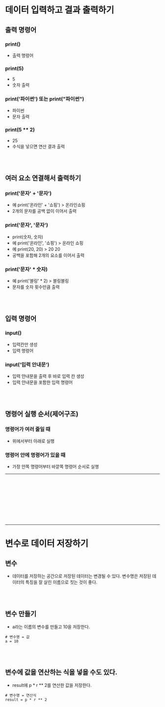 # 데이터 입력하고 결과 출력하기
## 출력 명령어
### print()
- 출력 명령어
### print(5)
- 5
- 숫자 출력
### print('파이썬') 또는 print("파이썬")
- 파이썬
- 문자 출력
### print(5 ** 2)
- 25
- 수식을 넣으면 연산 결과 출력

<br/><br/>

## 여러 요소 연결해서 출력하기
### print('문자' + '문자')
- 예 print('온라인' + '쇼핑') > 온라인쇼핑
- 2개의 문자를 공백 없이 이어서 출력
### print('문자', '문자')
- print(숫자, 숫자)
- 예 print('온라인', '쇼핑') > 온라인 쇼핑
- 예 print(20, 20) > 20 20
- 공백을 포함해 2개의 요소를 이어서 출력
### print('문자' * 숫자)
- 예 print('블링' * 2) > 블링블링
- 문자를 숫자 횟수만큼 출력

<br/><br/>

## 입력 명령어
### input()
- 입력칸만 생성
- 입력 명령어
### input('입력 안내문')
- 입력 안내문을 출력 후 바로 입력 칸 생성
- 입력 안내문을 포함한 입력 명령어

<br/><br/>

## 명령어 실행 순서(제어구조)
### 명령어가 여러 줄일 때
- 위에서부터 아래로 실행
### 명령어 안에 명령어가 있을 때
- 가장 안쪽 명령어부터 바깥쪽 명령어 순서로 실행

---

<br/><br/><br/><br/><br/><br/><br/><br/>

---

# 변수로 데이터 저장하기
## 변수
- 데이터를 저장하는 공간으로 저장된 데이터는 변경될 수 있다. 변수명은 저장된 데이터의 특징을 잘 살린 이름으로 짓는 것이 좋다.

<br/><br/>

## 변수 만들기
- a라는 이름의 변수를 만들고 10을 저장한다.
<pre><code># 변수명 = 값
a = 10</code></pre>

<br/><br/>

## 변수에 값을 연산하는 식을 넣을 수도 있다.
- result에 p * r ** 2를 연산한 값을 저장한다.
<pre><code># 변수명 = 연산식
result = p * r ** 2</code></pre>

<br/><br/>

<br/><br/>

<br/><br/>

<br/><br/>

<br/><br/>

<br/><br/>

<br/><br/>
